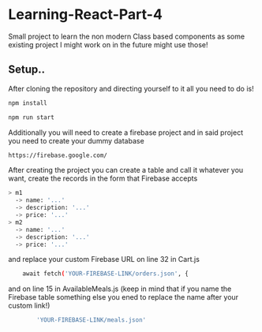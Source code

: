 # Learning-React-Part-4
Small project to learn the non modern Class based components as some existing project I might work on in the future might use those!

## Setup..

After cloning the repository and directing yourself to it all you need to do is!

```sh
npm install
```

```sh
npm run start
```

Additionally you will need to create a firebase project and in said project you need to create your dummy database

```sh
https://firebase.google.com/
```

After creating the project you can create a table and call it whatever you want, create the records in the form that Firebase accepts 

```sh
> m1
  -> name: '...'
  -> description: '...'
  -> price: '...'
> m2
  -> name: '...'
  -> description: '...'
  -> price: '...'
```

and replace your custom Firebase URL on line 32 in Cart.js

```sh
    await fetch('YOUR-FIREBASE-LINK/orders.json', {
```

and on line 15 in AvailableMeals.js (keep in mind that if you name the Firebase table something else you ened to replace the name after your custom link!)

```sh
        'YOUR-FIREBASE-LINK/meals.json'
```
